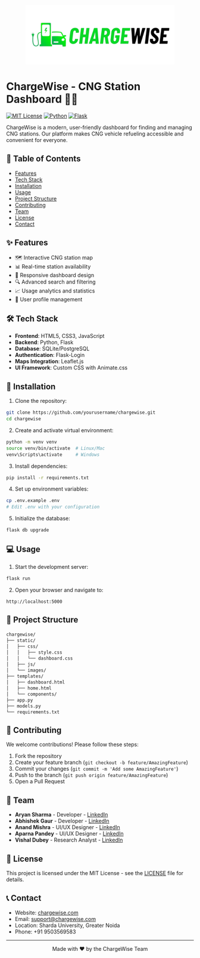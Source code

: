 <p align="center">
  <img src="static/images/logo.png" alt="ChargeWise Logo" width="400" height="auto">
</p>

# ChargeWise - CNG Station Dashboard 🚗⛽

[![MIT License](https://img.shields.io/badge/License-MIT-green.svg)](https://choosealicense.com/licenses/mit/)
[![Python](https://img.shields.io/badge/Python-3.8%2B-blue)](https://www.python.org/)
[![Flask](https://img.shields.io/badge/Flask-2.0%2B-lightgrey)](https://flask.palletsprojects.com/)

ChargeWise is a modern, user-friendly dashboard for finding and managing CNG stations. Our platform makes CNG vehicle refueling accessible and convenient for everyone.



## 📑 Table of Contents

- [Features](#features)
- [Tech Stack](#tech-stack)
- [Installation](#installation)
- [Usage](#usage)
- [Project Structure](#project-structure)
- [Contributing](#contributing)
- [Team](#team)
- [License](#license)
- [Contact](#contact)

## ✨ Features

- 🗺️ Interactive CNG station map
- 📊 Real-time station availability
- 📱 Responsive dashboard design
- 🔍 Advanced search and filtering
- 📈 Usage analytics and statistics
- 👥 User profile management

## 🛠️ Tech Stack

- **Frontend**: HTML5, CSS3, JavaScript
- **Backend**: Python, Flask
- **Database**: SQLite/PostgreSQL
- **Authentication**: Flask-Login
- **Maps Integration**: Leaflet.js
- **UI Framework**: Custom CSS with Animate.css

## 🚀 Installation

1. Clone the repository:
```bash
git clone https://github.com/yourusername/chargewise.git
cd chargewise
```

2. Create and activate virtual environment:
```bash
python -m venv venv
source venv/bin/activate  # Linux/Mac
venv\Scripts\activate     # Windows
```

3. Install dependencies:
```bash
pip install -r requirements.txt
```

4. Set up environment variables:
```bash
cp .env.example .env
# Edit .env with your configuration
```

5. Initialize the database:
```bash
flask db upgrade
```

## 💻 Usage

1. Start the development server:
```bash
flask run
```

2. Open your browser and navigate to:
```
http://localhost:5000
```

## 📁 Project Structure

```
chargewise/
├── static/
│   ├── css/
│   │   ├── style.css
│   │   └── dashboard.css
│   ├── js/
│   └── images/
├── templates/
│   ├── dashboard.html
│   ├── home.html
│   └── components/
├── app.py
├── models.py
└── requirements.txt
```

## 🤝 Contributing

We welcome contributions! Please follow these steps:

1. Fork the repository
2. Create your feature branch (`git checkout -b feature/AmazingFeature`)
3. Commit your changes (`git commit -m 'Add some AmazingFeature'`)
4. Push to the branch (`git push origin feature/AmazingFeature`)
5. Open a Pull Request

## 👥 Team

- **Aryan Sharma** - Developer - [LinkedIn](https://www.linkedin.com/in/adhax)
- **Abhishek Gaur** - Developer - [LinkedIn](https://www.linkedin.com/in/krish-goyal)
- **Anand Mishra** - UI/UX Designer - [LinkedIn](https://www.linkedin.com/in/aryan-sharma-9a84142bb)
- **Aparna Pandey** - UI/UX Designer - [LinkedIn](https://www.linkedin.com/in/aryan-sharma-9a84142bb)
- **Vishal Dubey** - Research Analyst - [LinkedIn](https://www.linkedin.com/in/vishal-dubey-8218052a6)

## 📄 License

This project is licensed under the MIT License - see the [LICENSE](LICENSE) file for details.

## 📞 Contact

- Website: [chargewise.com](https://chargewise.com)
- Email: support@chargewise.com
- Location: Sharda University, Greater Noida
- Phone: +91 9503569583

---

<p align="center">Made with ❤️ by the ChargeWise Team</p>

